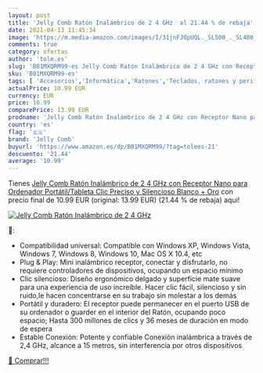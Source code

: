 ```yaml
---
layout: post
title: 'Jelly Comb Ratón Inalámbrico de 2 4 GHz  al 21.44 % de rebaja'
date: 2021-04-13 11:45:34
image: 'https://m.media-amazon.com/images/I/31jnFJOpUQL._SL500_._SL400_.jpg'
comments: true
category: ofertas
author: 'tole.es'
slug: 'B01MXQRM99-es Jelly Comb Ratón Inalámbrico de 2 4 GHz con Receptor Nano...'
sku: 'B01MXQRM99-es'
tags: [ 'Accesorios','Informática','Ratones','Teclados, ratones y periféricos de entrada','jelly comb','ordenador','ratón', ]
actualPrice: 10.99 EUR
currency: EUR
price: 10.99
comparePrice: 13.99 EUR
prodname: 'Jelly Comb Ratón Inalámbrico de 2 4 GHz con Receptor Nano para Ordenador Portátil/Tableta  Clic Preciso y Silencioso  Blanco + Oro'
country: 'es'
flag: '🇪🇸'
brand: 'Jelly Comb'
buyurl: 'https://www.amazon.es/dp/B01MXQRM99/?tag=tolees-21'
descuento: '21.44'
average: '10.99'
---
```


Tienes [Jelly Comb Ratón Inalámbrico de 2 4 GHz con Receptor Nano para Ordenador Portátil/Tableta  Clic Preciso y Silencioso  Blanco + Oro](https://www.amazon.es/dp/B01MXQRM99/?tag=tolees-21) con precio final de  10.99 EUR (original: 13.99 EUR) (21.44 %  de rebaja) aqui!

[![Jelly Comb Ratón Inalámbrico de 2 4 GHz ](https://m.media-amazon.com/images/I/31jnFJOpUQL._SL500_._SL400_.jpg)](https://www.amazon.es/dp/B01MXQRM99/?tag=tolees-21)

🔎:

- Compatibilidad universal: Compatible con Windows XP, Windows Vista, Windows 7, Windows 8, Windows 10, Mac OS X 10.4, etc
- Plug & Play: Mini inalámbrico receptor, conectar y disfrutarlo, no requiere controladores de dispositivos, ocupando un espacio mínimo
- Clic silencioso: Diseño ergonómico delgado y superficie mate suave para una experiencia de uso increíble. Hacer clic fácil, silencioso y sin ruido,le hacen concentrarse en su trabajo sin molestar a los demás
- Portátil y duradero: El receptor puede permanecer en el puerto USB de su ordenador o guarder en el interior del Ratón, ocupando poco espacio; Hasta 300 millones de clics y 36 meses de duración en modo de espera
- Estable Conexión: Potente y confiable Conexión inalámbrica a través de 2,4 GHz, alcance a 15 metros, sin interferencia por otros dispositivos

[🛒 Comprar!!!](https://www.amazon.es/dp/B01MXQRM99/?tag=tolees-21)

